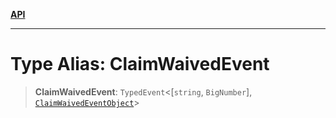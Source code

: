 [**API**](../../../README.md)

***

# Type Alias: ClaimWaivedEvent

> **ClaimWaivedEvent**: `TypedEvent`\<\[`string`, `BigNumber`\], [`ClaimWaivedEventObject`](../interfaces/ClaimWaivedEventObject.md)\>
